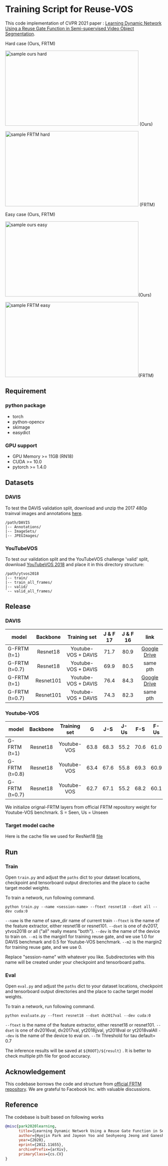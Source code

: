 # Training Script for Reuse-VOS

This code implementation of CVPR 2021 paper :  [Learning Dynamic Network Using a Reuse Gate Function in Semi-supervised Video Object Segmentation](https://arxiv.org/abs/2012.11655).

Hard case (Ours, FRTM)

<img src="./sample/Gate_dog.gif" alt="sample ours hard" width="426" height="240"> (Ours)

 <img src="./sample/FRTM_dog.gif" alt="sample FRTM hard" width="426" height="240"> (FRTM)

Easy case (Ours, FRTM)

<img src="./sample/Gate_cow.gif" alt="sample ours easy" width="426" height="240">(Ours)

 <img src="./sample/FRTM_cow.gif" alt="sample FRTM easy" width="426" height="240">(FRTM)

## Requirement
### python package
- torch
- python-opencv
- skimage
- easydict

### GPU support

- GPU Memory >= 11GB (RN18)
- CUDA >= 10.0
- pytorch >= 1.4.0


## Datasets

### DAVIS

To test the DAVIS validation split, download and unzip the 2017 480p trainval images and annotations [here](https://data.vision.ee.ethz.ch/csergi/share/davis/DAVIS-2017-trainval-480p.zip).

```
/path/DAVIS
|-- Annotations/
|-- ImageSets/
|-- JPEGImages/
```

### YouTubeVOS

To test our validation split and the YouTubeVOS challenge 'valid' split, download [YouTubeVOS 2018](https://youtube-vos.org/dataset/)
and place it in this directory structure:

```
/path/ytvos2018
|-- train/
|-- train_all_frames/
|-- valid/
`-- valid_all_frames/
```

## Release

### DAVIS 

| model         |Backbone  |Training set         | J & F 17 | J & F 16| link  |
|---------------|:--------:|:-------------------:|:--------:|:-------:|:-----:|
| G-FRTM (t=1)  | Resnet18 | Youtube-VOS + DAVIS | 71.7 | 80.9 | [Google Drive](https://drive.google.com/file/d/1xRzAQQ9fbNDpr0NA55Ain0IZD-_tnl3Q/view?usp=sharing)| 
| G-FRTM (t=0.7)| Resnet18 | Youtube-VOS + DAVIS | 69.9 | 80.5 | same pth|
| G-FRTM (t=1)  | Resnet101| Youtube-VOS + DAVIS | 76.4 | 84.3 | [Google Drive](https://drive.google.com/file/d/1NBmmntbts_weg9GIxjGl8pFMjGjw89Yv/view?usp=sharing)| 
| G-FRTM (t=0.7)| Resnet101| Youtube-VOS + DAVIS | 74.3 | 82.3 | same pth| 

### Youtube-VOS

| model         |Backbone  |Training set | G    | J-S  | J-Us | F-S  |F-Us  | link |
|---------------|:--------:|:-----------:|:----:|:----:|:----:|:----:|:----:|:----:|
| G-FRTM (t=1)  | Resnet18 | Youtube-VOS | 63.8 | 68.3 | 55.2 | 70.6 | 61.0 | [Google Drive](https://drive.google.com/file/d/1FQLgkIX6Iaj5vKGN20ZfAdk_mE0xwgzR/view?usp=sharing)|
| G-FRTM (t=0.8)| Resnet18 | Youtube-VOS | 63.4 | 67.6 | 55.8 | 69.3 | 60.9 | same pth|
| G-FRTM (t=0.7)| Resnet18 | Youtube-VOS | 62.7 | 67.1 | 55.2 | 68.2 | 60.1 | same pth|

We initialize orignal-FRTM layers from official FRTM repository weight for Youtube-VOS benchmark.
S = Seen, Us = Unseen

### Target model cache
Here is the cache file we used for ResNet18 [file](https://drive.google.com/file/d/177Dm65wAIqoZINRtl-HIyGPJUNG7DUQi/view?usp=sharing)


## Run
### Train

Open `train.py` and adjust the `paths` dict to your dataset locations, checkpoint and tensorboard
output directories and the place to cache target model weights.

To train a network, run following command.

```shell script
python train.py --name <session-name> --ftext resnet18 --dset all --dev cuda:0
```
`--name` is the name of save_dir name of current train
`--ftext` is the name of the feature extractor, either resnet18 or resnet101.
`--dset` is one of dv2017, ytvos2018 or all ("all" really means "both").
`--dev` is the name of the device to train on.
`--m1` is the margin1 for training reuse gate, and we use 1.0 for DAVIS benchmark and 0.5 for Youtube-VOS benchmark.
`--m2` is the margin2 for training reuse gate, and  we use 0. 

Replace "session-name" with whatever you like. Subdirectories with this name
will be created under your checkpoint and tensorboard paths.


### Eval

Open `eval.py` and adjust the `paths` dict to your dataset locations, checkpoint and tensorboard
output directories and the place to cache target model weights.

To train a network, run following command.

```shell script
python evaluate.py --ftext resnet18 --dset dv2017val --dev cuda:0
```
`--ftext` is the name of the feature extractor, either resnet18 or resnet101.
`--dset` is one of dv2016val, dv2017val, yt2018jjval, yt2018val or yt2018valAll
`--dev` is the name of the device to eval on.
`--TH` Threshold for tau default= 0.7

The inference results will be saved at `${ROOT}/${result}` .
It is better to check multiple pth file for good accuracy.

## Acknowledgement
This codebase borrows the code and structure from [official FRTM repository](https://github.com/andr345/frtm-vos).
We are grateful to Facebook Inc. with valuable discussions.
## Reference
The codebase is built based on following works
```Bibtex
@misc{park2020learning,
      title={Learning Dynamic Network Using a Reuse Gate Function in Semi-supervised Video Object Segmentation}, 
      author={Hyojin Park and Jayeon Yoo and Seohyeong Jeong and Ganesh Venkatesh and Nojun Kwak},
      year={2020},
      eprint={2012.11655},
      archivePrefix={arXiv},
      primaryClass={cs.CV}
}

```

